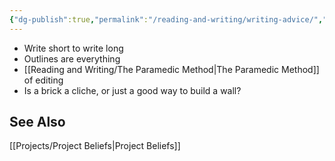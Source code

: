 ```yaml
---
{"dg-publish":true,"permalink":"/reading-and-writing/writing-advice/","tags":["writing, advice, writing-advice, landing"],"noteIcon":""}
---
```



- Write short to write long
- Outlines are everything
- [[Reading and Writing/The Paramedic Method\|The Paramedic Method]] of editing
- Is a brick a cliche, or just a good way to build a wall?

## See Also
[[Projects/Project Beliefs\|Project Beliefs]]